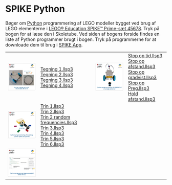 # SPIKE Python
Bøger om <a href="https://www.python.org/" target="_blank">Python</a> programmering af LEGO modeller bygget ved brug af LEGO elementerne i <a href="https://www.lego.com/da-dk/product/lego-education-spike-prime-set-45678" target="_blank">
LEGO® Education SPIKE™ Prime-sæt 45678</a>.
Tryk på bogen for at læse den i Skoletube. Ved siden af bogens forside findes en liste af Python programmer brugt i bogen. Tryk på programmerne for at downloade dem til brug i 
<a href="https://education.lego.com/da-dk/downloads/spike-app/software/" target="_blank">SPIKE App</a>.
<table>
  <tr>
    <td><a href="https://www.skoletube.dk/video/8651552/cfc34d7aad4da3644b07450eed32c275" target="_blank">
      <img src="Tegne.png" alt="Krusedullekunst" width="200"></a></td>
    <td><a href="https://ocaprani.github.io/SPIKEPython/Tegning 1.llsp3" target="_blank">Tegning 1.llsp3</a><br>
        <a href="https://ocaprani.github.io/SPIKEPython/Tegning 2.llsp3" target="_blank">Tegning 2.llsp3</a><br>
        <a href="https://ocaprani.github.io/SPIKEPython/Tegning 3.llsp3" target="_blank">Tegning 3.llsp3</a><br>
        <a href="https://ocaprani.github.io/SPIKEPython/Tegning 4.llsp3" target="_blank">Tegning 4.llsp3</a><br>
    </td>
    <td><a href="https://www.skoletube.dk/video/8554674/e362a363f2209cf91ce9cb6822ab79ac" target="_blank">
      <img src="StopOp.png" alt="Undgå påkørsel" width="200"></a></td>
    <td><a href="https://ocaprani.github.io/SPIKEPython/Stop op tid.llsp3" target="_blank">Stop op tid.llsp3</a><br>
        <a href="https://ocaprani.github.io/SPIKEPython/Stop op afstand.llsp3" target="_blank">Stop op afstand.llsp3</a><br>
        <a href="https://ocaprani.github.io/SPIKEPython/Stop op gradvist.llsp3" target="_blank">Stop op gradvist.llsp3</a><br>
        <a href="https://ocaprani.github.io/SPIKEPython/Stop op Preg.llsp3" target="_blank">Stop op Preg.llsp3</a><br>
        <a href="https://ocaprani.github.io/SPIKEPython/Hold afstand.llsp3" target="_blank">Hold afstand.llsp3</a><br>
    </td>
  </tr>
  
  <tr>
    <td><a href="https://www.skoletube.dk/video/8651561/78d6c78e7c6bd324de8bb454a159a924" target="_blank">
      <img src="DJSPIKE.png" alt="DJSPIKE" width="200"></a></td>
    <td><a href="https://ocaprani.github.io/SPIKEPython/Trin 1.llsp3" target="_blank">Trin 1.llsp3</a><br>
        <a href="https://ocaprani.github.io/SPIKEPython/Trin 2.llsp3" target="_blank">Trin 2.llsp3</a><br>
        <a href="https://ocaprani.github.io/SPIKEPython/Trin 2 random frequencies.llsp3" target="_blank">Trin 2 random frequencies.llsp3</a><br>
        <a href="https://ocaprani.github.io/SPIKEPython/Trin 3.llsp3" target="_blank">Trin 3.llsp3</a><br>
        <a href="https://ocaprani.github.io/SPIKEPython/Trin 4.llsp3" target="_blank">Trin 4.llsp3</a><br>
        <a href="https://ocaprani.github.io/SPIKEPython/Trin 5.llsp3" target="_blank">Trin 5.llsp3</a><br>
        <a href="https://ocaprani.github.io/SPIKEPython/Trin 6.llsp3" target="_blank">Trin 6.llsp3</a><br>
    </td>
  </tr>

  <tr>
    <td><a href="https://www.skoletube.dk/video/8526286/86e8beb86d62005f5184242d1e3df053" target="_blank">
      <img src="PythonTool.png" alt="Python programmeringsværktøj" width="200"></a></td>
  </tr>
</table>
